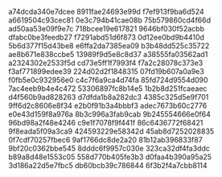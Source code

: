 a74dcda340e7dcee
8911fae24693e99d
f7ef913f9ba6d524
a6619504c93cec81
0e3c794b41cae08b
75b579860cd4f66d
ad50aa53e09f9e7c
718bcee19e617821
9646bf030f52acbb
dfabc0be3feedb27
f7291abd51d6f873
0d12ee0bd9b4410d
5b6d377f15d43be8
e6ffa2da7385ea09
b3b48dd525c35722
ae8b671e838ccbe5
13989f9d5e8c8d37
a38555fa03562ad1
a2324302e2533f5d
cd73e5ff1f7993f4
f7a2c28078c373e3
f3af771899edee39
224d02d2f1848315
07fd19b607a0a9e3
f0fb5e0c932956e0
c4c7f6a9ca4d74fa
85fd724d9554d090
7ac4eeb9b4e4c472
53306897fc8b14e5
1b2b8d251fcaeaec
d4f560b9ad828263
d7dfda1b8a282dc3
4385c325d5e9f701
9ff6d2c8606e8f34
e2b0f91b3a4bbbf3
adec7673b60c2776
e0e43d159f8a976a
8b3c996a3fab9cab
9b245554666e0f64
96bd98a2f48e4246
c9e1f7078f9f441f
86c6436772f68421
9f8eada5f09a3ca9
424593229e58342d
45ab8d7252028835
0f7cdf70257fbec6
9af1766dc8de2a20
81b12ab396833f87
9bf20c0362bbe545
8dddc6f9957c030e
323ca32df4fa3ddc
b89a8d48e1553c05
558d770b405fe3b3
d0faa4b390a95a25
3d186a22d5e7fbc5
db60bcb39c786844
6f3b2f4a7cbb8114
